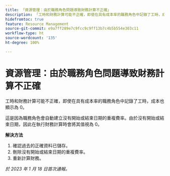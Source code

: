 ```yaml
---
title: 「資源管理：由於職務角色問題導致財務計算不正確」
description: 「工時和財務計算可能不正確，即使在具有成本率的職務角色中記錄了工時，成本也顯示為 0。」
hidefromtoc: true
feature: Resource Management
source-git-commit: e9a7ff289e7c9fcc9c9ff13b7c4b5b554e303c11
workflow-type: ht
source-wordcount: '135'
ht-degree: 100%

---
```



# 資源管理：由於職務角色問題導致財務計算不正確

工時和財務計算可能不正確，即使在具有成本率的職務角色中記錄了工時，成本也顯示為 0。

這是因為職務角色會自動建立沒有開始或結束日期的重複費率。由於沒有開始或結束日期，因此在執行財務計算時會將其值視為 0。

**解決方法**

1. 確認過去的正確資料已儲存。
1. 刪除沒有開始或結束日期的重複費率。
1. 重新計算財務。

_於 2023 年 1 月 18 日首次通報。_
